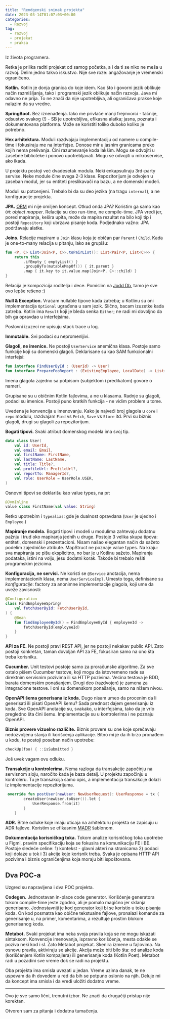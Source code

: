 ```yaml
---
title: "Rendgenski snimak projekta"
date: 2023-03-14T01:07:03+00:00
categories:
  - Razvoj
tag:
  - razvoj
  - projekat
  - praksa
---
```


Iz života programera.

<!--more-->

Retka je prilika raditi projekat od samog početka, a i da ti se niko ne meša u razvoj. Delim jedno takvo iskustvo. Nije sve roze: angažovanje je vremenski ograničeno.

**Kotlin.** Kotlin je donja granica do koje idem. Kao što i govorni jezik oblikuje način razmišljanja, tako i programski jezik oblikuje način razvoja. Java mi odavno ne prija. To ne znači da nije upotrebljiva, ali ograničava prakse koje nalazim da su vredne.

**SpringBoot.** Bez iznenađenja. Iako me privlače manji frejmvorci - tačnije, odsustvo svakog (!) - SB je upotrebljiva, efikasna alatka; jasna, poznata i dokumentovana platforma. Može se koristiti toliko duboko koliko je potrebno.

**Hex arhitektura.** Moduli razdvajaju implementaciju od namere u compile-time i fokusiraju me na interfejse. Donose mir u jasnim granicama preko kojih nema prelivanja. Čini razumevanje koda lakšim. Mogu se odvojiti u zasebne biblioteke i ponovo upotrebljavati. Mogu se odvojiti u mikroservise, ako ikada.

U projektu postoji već dvadesetak modula. Neki enkapsuliraju 3rd-party servise. Neke module čine svega 2-3 klase. Repozitorijum je odvojen u zaseban modul, jer su entiteti preslikavači na bazu, a ne domenski modeli.

Moduli su potcenjeni. Trebalo bi da su deo jezika (na tragu `internal`), a ne konfiguracije projekta.

**JPA.** [ORM](https://oblac.rs/bas-bas-ne-volim-orm) mi nije omiljen koncept. Otkud onda JPA? Koristim ga samo kao `OM`: _object mapper_. Relacije su deo run-time, ne compile-time. JPA vredi jer, pored mapiranja, kešira upita, može da mapira rezultat na bilo koji tip i postoji `Repository` koji ubrzava pisanje koda. Podjednako važno: JPA podržavaju alatke.

**Joins.** Relacije mapiram u `Join` klasu koja je običan par `Parent` i `Child`. Kada je one-to-many relacija u pitanju, lako se grupišu:

```kt
fun <P, C> List<Join<P, C>>.toPairList(): List<Pair<P, List<C>>> {
    return this
        .ifEmpty { emptyList() }
        .groupByTo(mutableMapOf()) { it.parent }
        .map { it.key to it.value.map(Join<P, C>::child) }
}
```

Relacija je kompozicija roditelja i dece. Pomislim na [Jodd Db](https://db.jodd.org), tamo je sve ovo lepše rešeno :)

**Null & Exception.** Vraćam nullable tipove kada zatreba; u Kotlinu su oni implementacija `Optional` ugrađena u sam jezik. Slično, bacam izuzetke kada zatreba. Kotlin ima `Result` koji je bleda senka `Either`; ne radi mi dovoljno da bih ga opravdao u interfejsima.

Poslovni izuzeci ne upisuju stack trace u log.

**Immutable.** Svi podaci su nepromenljivi.

**Glagoli, ne imenice.** Ne postoji `UserService` anemična klasa. Postoje samo funkcije koji su domenski glagoli. Deklarisane su kao SAM funkcionalni interfejsi:

```kt
fun interface FindUserById : (UserId) -> User?
fun interface PrepareFooReport : (ExistingEmployee, LocalDate) -> List<FooRecord>
```

Imena glagola zajedno sa potpisom (subjektom i predikatom) govore o nameri.

Grupisane su u običnim Kotlin fajlovima, a ne u klasama. Radnje su glagoli, podaci su imenice. Postoji puno kratkih funkcija - ne vidim problem u tome.

Uvedena je konvencija u imenovanju. Kako je najveći broj glagola u `core` i `repo` modulu, razdvajam `Find` vs `Fetch`, `Save` vs `Store` itd. Prvi su biznis glagoli, drugi su glagoli za repozitorijum.

**Bogati tipovi.** Svaki atribut domenskog modela ima svoj tip.

```kt
data class User(
    val id: UserId,
    val email: Email,
    val firstName: FirstName,
    val lastName: LastName,
    val title: Title?,
    val profileUrl: ProfileUrl?,
    val reportTo: ManagerId?,
    val role: UserRole = UserRole.USER,
)
```

Osnovni tipovi se deklarišu kao value types, na pr:

```kt
@JvmInline
value class FirstName(val value: String)
```

Retko upotrebim i `typealias`: gde je dualnost opravdana (`User` je ujedno i `Employee`.)

**Mapiranje modela.** Bogati tipovi i modeli u modulima zahtevaju dodatnu pažnju i trud oko mapiranja jednih u druge. Postoje 3 velika skupa tipova: entiteti, domenski i prezentacioni. Nisam našao elegantan način da sažeto podelim zajedničke atribute. MapStruct ne poznaje value types. Na kraju: sva mapiranja se pišu eksplicitno, no bar je u Kotlinu sažeto. Mapiranja podataka, istini na volju, jesu dodatni korak. Takođe bi trebalo rešiti programskim jezicima.

**Konfiguracija, ne servisi.** Ne koristi se `@Service` anotacija, nema implementacionih klasa, nema `UserServiceImpl`. Umesto toga, definisane su _konfiguracije_: factory za anonimne implementacije glagola, koji ume da uveže zavisnosti:

```kt
@Configuration
class FindEmployeeSpring(
    val fetchUserById: FetchUserById,
) {
    @Bean
    fun findEmployeeById() = FindEmployeeById { employeeId ->
        fetchUserById(employeeId)
    }
}
```

**API za FE.** Ne postoji pravi REST API, jer ne postoji nekakav public API. Zato postoji konkretan, taman dovoljan API za FE, fokusiran samo na ono šta treba korisniku.

**Cucumber.** Unit testovi postoje samo za proračunske algoritme. Za sve ostalo pišem Cucumber testove, koji mogu da istovremeno rade sa direktnim servisnim pozivima ili sa HTTP pozivima. Većina testova je BDD, barata domenskim ponašanjem. Drugi deo (razdvojen) je zamena za integracione testove. I oni su domenskom ponašanje, samo na nižem nivou.

**OpenAPI šema generisana iz koda.** Dugo nisam umeo da procenim da li generisati ili pisati OpenAPI šemu? Sada prednost dajem generisanju iz koda. Sve OpenAPI anotacije su, svakako, u interfejsima, tako da je vrlo pregledno šta čini šemu. Implementacije su u kontrolerima i ne poznaju OpenAPI.

**Biznis provere vizuelno različite.** Biznis provere su one koje sprečavaju nedozvoljena stanja ili korišćenja aplikacije. Bitno mi je da ih brzo pronađem u kodu, te postoji poseban način upotrebe:

```kt
checkUp(foo) { ::isSubmitted }
```

Još uvek vagam ovu odluku.

**Transakcije u kontrolerima.** Nema razloga da transakcije započinju na servisnom sloju, naročito kada je baza detalj. U projektu započinju u kontroleru. Tu je transakcija samo opis, a implementacija transakcije dolazi iz implementacije repozitorijuma.

```kt
 override fun postUser(newUser: NewUserRequest): UserResponse = tx {
        createUser(newUser.toUser()).let {
            UserResponse.from(it)
        }
    }
```

**ADR.** Bitne odluke koje imaju uticaja na arhitekturu projekta se zapisuju u ADR fajlove. Koristim se efikasnim [MADR](https://adr.github.io/madr/) šablonom.

**Dokumentacija korisničkog toka.** Tokom analize korisničkog toka upotrebe u Figmi, pravim specifikaciju koja se fokusira na komunikaciju FE i BE. Postoje sledeće celine: 1) kontekst - glavni akteri na stranicama 2) podaci koji dolaze u tok i 3) akcije koje korisnik treba. Svaka je opisana HTTP API pozivima i biznis ograničenjima koja moraju biti ispoštovana.

## Dva POC-a

Uzgred su napravljena i dva POC projekta.

**Codegen.** Jednostavan in-place code generator. Korišćenje generatora tokom compile-time jeste zgodno, ali je pomalo magično jer sklanja generisano. Jednostavniji je kod generator koji bi se koristio u toku pisanja koda. On kod posmatra kao obične tekstualne fajlove, pronalazi komande za generisanje u, na primer, komentarima, a rezultuje prostim blokom generisanog koda.

**Metabot.** Svaki projekat ima neka svoja pravila koja se ne mogu iskazati sintaksom. Konvencije imenovanja, ispravno korišćenja, mesta odakle se poziva neki kod i sl. Zato Metabot projekat. Skenira izmene u fajlovima. Na osnovu pravila, aktiviraju se akcije. Akcija može biti bilo šta: od analize koda (korišćenjem Kotlin kompajlera) ili generisanje koda (Kotlin Poet). Metabot radi u pozadini sve vreme dok se radi na projektu.

Oba projekta ima smisla uvezati u jedan. Vreme uzima danak, te ne uspevam da ih dovedem u red da bih se potpuno oslonio na njih. Deluje mi da koncept ima smisla i da vredi uložiti dodatno vreme.

----

Ovo je sve samo lični, trenutni izbor. Ne znači da drugačiji pristup nije korektan.

Otvoren sam za pitanja i dodatna tumačenja.